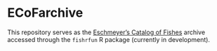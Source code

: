 
<!-- README.md is generated from README.Rmd. Please edit that file -->

# ECoFarchive

<!-- badges: start -->
<!-- badges: end -->

This repository serves as the [Eschmeyer’s Catalog of
Fishes](https://research.calacademy.org/research/ichthyology/catalog/fishcatmain.asp)
archive accessed through the `fishrfun` R package (currently in
development).
